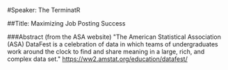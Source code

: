 #Speaker: The TerminatR

##Title: Maximizing Job Posting Success

###Abstract
(from the ASA website) "The American Statistical Association (ASA) DataFest is a celebration of data in which teams of undergraduates work around the clock to find and share meaning in a large, rich, and complex data set."
https://ww2.amstat.org/education/datafest/